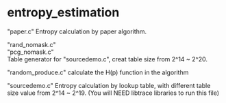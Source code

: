 # entropy_estimation

"paper.c"
Entropy calculation by paper algorithm.

"rand_nomask.c"\
"pcg_nomask.c" \
Table generator for "sourcedemo.c", creat table size from 2^14 ~ 2^20.

"random_produce.c"
calculate the H(p) function in the algorithm

"sourcedemo.c"
Entropy calculation by lookup table, with different table size value from 2^14 ~ 2^19.
(You will NEED libtrace libraries to run this file)

